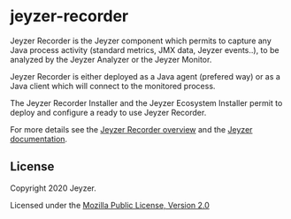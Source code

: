 # jeyzer-recorder
Jeyzer Recorder is the Jeyzer component which permits to capture any Java process activity (standard metrics, JMX data, Jeyzer events..), to be analyzed by the Jeyzer Analyzer or the Jeyzer Monitor.

Jeyzer Recorder is either deployed as a Java agent (prefered way) or as a Java client which will connect to the monitored process.

The Jeyzer Recorder Installer and the Jeyzer Ecosystem Installer permit to deploy and configure a ready to use Jeyzer Recorder.

For more details see the [Jeyzer Recorder overview](https://jeyzer.org/jeyzer-recorder/) and the [Jeyzer documentation](https://jeyzer.org/docs/jzr-recording/).

License
-------

Copyright 2020 Jeyzer.

Licensed under the [Mozilla Public License, Version 2.0](https://www.mozilla.org/media/MPL/2.0/index.815ca599c9df.txt)

